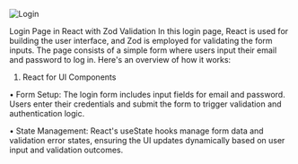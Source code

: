 ![Login](https://github.com/user-attachments/assets/48ad7a06-8ab8-4ae5-bfe1-be7549ea8694)

Login Page in React with Zod Validation
In this login page, React is used for building the user interface, and Zod is employed for validating the form inputs. The page consists of a simple form where users input their email and password to log in. Here's an overview of how it works:
1. React for UI Components
   
•	Form Setup: The login form includes input fields for email and password. Users enter their credentials and submit the form to trigger validation and authentication logic.

•	State Management: React's useState hooks manage form data and validation error states, ensuring the UI updates dynamically based on user input and validation outcomes.

